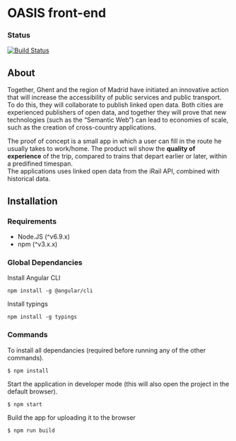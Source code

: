 # OASIS front-end
### Status
[![Build Status](https://travis-ci.org/oSoc17/oasis-frontend.png)](https://travis-ci.org/oSoc17/oasis-frontend)
## About
Together, Ghent and the region of Madrid have initiated an innovative action that will increase the accessibility of public services and public transport. To do this, they will collaborate to publish linked open data. Both cities are experienced publishers of open data, and together they will prove that new technologies (such as the “Semantic Web”) can lead to economies of scale, such as the creation of cross-country applications.  

The proof of concept is a small app in which a user can fill in the route he usually takes to work/home. The product wil show the **quality of experience** of the trip, compared to trains that depart earlier or later, within a predifined timespan.  
The applications uses linked open data from the iRail API, combined with historical data.

## Installation
### Requirements
* Node.JS (^v6.9.x)
* npm (^v3.x.x)

### Global Dependancies
Install Angular CLI
```
npm install -g @angular/cli
```

Install typings
```
npm install -g typings
```

### Commands
To install all dependancies (required before running any of the other commands).
```
$ npm install
```
Start the application in developer mode (this will also open the project in the default browser).
```
$ npm start
```
Build the app for uploading it to the browser
```
$ npm run build
```